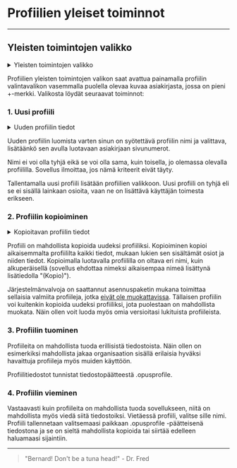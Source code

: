 # Profiilien yleiset toiminnot

---

## Yleisten toimintojen valikko

<details>
<summary>Yleisten toimintojen valikko</summary>
<div class="accordioncontent">

![Yleisten toimintojen valikon painike](../../images/compose_profile_actions.png)

</div>
</details>

Profiilien yleisten toimintojen valikon saat avattua painamalla profiilin valintavalikon vasemmalla puolella olevaa kuvaa asiakirjasta, jossa on pieni +-merkki. Valikosta löydät seuraavat toiminnot:

### 1. Uusi profiili

<details>
<summary>Uuden profiilin tiedot</summary>
<div class="accordioncontent">

![Uuden profiilin tietojen ikkuna](../../images/compose_profile_new.png)

</div>
</details>

Uuden profiilin luomista varten sinun on syötettävä profiilin nimi ja valittava, lisätäänkö sen avulla luotavaan asiakirjaan sivunumerot.

Nimi ei voi olla tyhjä eikä se voi olla sama, kuin toisella, jo olemassa olevalla profiililla. Sovellus ilmoittaa, jos nämä kriteerit eivät täyty.

Tallentamalla uusi profiili lisätään profiilien valikkoon. Uusi profiili on tyhjä eli se ei sisällä lainkaan osioita, vaan ne on lisättävä käyttäjän toimesta erikseen.

### 2. Profiilin kopioiminen

<details>
<summary>Kopioitavan profiilin tiedot</summary>
<div class="accordioncontent">

![Kopioitavan profiilin tietojen ikkuna](../../images/compose_profile_copy.png)

</div>
</details>

Profiili on mahdollista kopioida uudeksi profiiliksi. Kopioiminen kopioi aikaisemmalta profiililta kaikki tiedot, mukaan lukien sen sisältämät osiot ja niiden tiedot. Kopioimalla luotavalla profiililla on oltava eri nimi, kuin alkuperäisellä (sovellus ehdottaa nimeksi aikaisempaa nimeä lisättynä lisätiedolla "(Kopio)").

Järjestelmänvalvoja on saattannut asennuspaketin mukana toimittaa sellaisia valmiita profiileja, jotka [eivät ole muokattavissa](general.md#esiasennetut-koontiprofiilit). Tällaisen profiilin voi kuitenkin kopioida uudeksi profiiliksi, jota puolestaan on mahdollista muokata. Näin ollen voit luoda myös omia versioitasi lukituista profiileista.

### 3. Profiilin tuominen

Profiileita on mahdollista tuoda erillisistä tiedostoista. Näin ollen on esimerkiksi mahdollista jakaa organisaation sisällä erilaisia hyväksi havaittuja profiileja myös muiden käyttöön.

Profiilitiedostot tunnistat tiedostopäätteestä .opusprofile.

### 4. Profiilin vieminen

Vastaavasti kuin profiileita on mahdollista tuoda sovellukseen, niitä on mahdollista myös viedä siitä tiedostoiksi. Vietäessä profiili, valitse sille nimi. Profiili tallennetaan valitsemaasi paikkaan .opusprofile -päätteisenä tiedostona ja se on sieltä mahdollista kopioida tai siirtää edelleen haluamaasi sijaintiin.

---

> "Bernard! Don't be a tuna head!" - Dr. Fred
